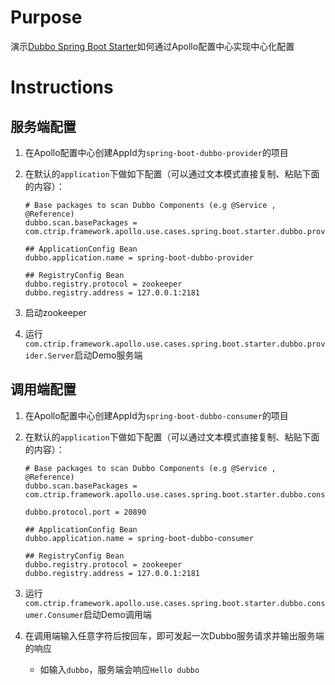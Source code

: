 # Purpose

演示[Dubbo Spring Boot Starter](https://github.com/apache/incubator-dubbo-spring-boot-project)如何通过Apollo配置中心实现中心化配置

# Instructions

## 服务端配置
1. 在Apollo配置中心创建AppId为`spring-boot-dubbo-provider`的项目
2. 在默认的`application`下做如下配置（可以通过文本模式直接复制、粘贴下面的内容）：

	```properties
	# Base packages to scan Dubbo Components (e.g @Service , @Reference)
	dubbo.scan.basePackages = com.ctrip.framework.apollo.use.cases.spring.boot.starter.dubbo.provider

	## ApplicationConfig Bean
	dubbo.application.name = spring-boot-dubbo-provider

	## RegistryConfig Bean
	dubbo.registry.protocol = zookeeper
	dubbo.registry.address = 127.0.0.1:2181
	```
3. 启动zookeeper
4. 运行`com.ctrip.framework.apollo.use.cases.spring.boot.starter.dubbo.provider.Server`启动Demo服务端

## 调用端配置
1. 在Apollo配置中心创建AppId为`spring-boot-dubbo-consumer`的项目
2. 在默认的`application`下做如下配置（可以通过文本模式直接复制、粘贴下面的内容）：

	```properties
	# Base packages to scan Dubbo Components (e.g @Service , @Reference)
    dubbo.scan.basePackages = com.ctrip.framework.apollo.use.cases.spring.boot.starter.dubbo.consumer

    dubbo.protocol.port = 20890

	## ApplicationConfig Bean
	dubbo.application.name = spring-boot-dubbo-consumer

	## RegistryConfig Bean
	dubbo.registry.protocol = zookeeper
	dubbo.registry.address = 127.0.0.1:2181
	```
3. 运行`com.ctrip.framework.apollo.use.cases.spring.boot.starter.dubbo.consumer.Consumer`启动Demo调用端
4. 在调用端输入任意字符后按回车，即可发起一次Dubbo服务请求并输出服务端的响应
	* 如输入`dubbo`，服务端会响应`Hello dubbo`

